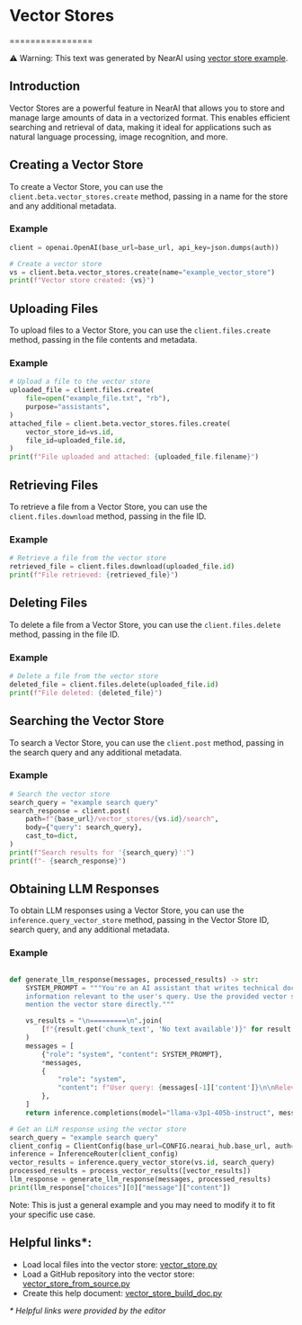 # Vector Stores
================

⚠️ Warning: This text was generated by NearAI using [vector store example](https://github.com/nearai/nearai/tree/main/hub/examples/vector_store_build_doc.py).

## Introduction

Vector Stores are a powerful feature in NearAI that allows you to store and manage large amounts of data in a vectorized format. This enables efficient searching and retrieval of data, making it ideal for applications such as natural language processing, image recognition, and more.

## Creating a Vector Store

To create a Vector Store, you can use the `client.beta.vector_stores.create` method, passing in a name for the store and any additional metadata.

### Example

```python
client = openai.OpenAI(base_url=base_url, api_key=json.dumps(auth))

# Create a vector store
vs = client.beta.vector_stores.create(name="example_vector_store")
print(f"Vector store created: {vs}")
```

## Uploading Files

To upload files to a Vector Store, you can use the `client.files.create` method, passing in the file contents and metadata.

### Example

```python
# Upload a file to the vector store
uploaded_file = client.files.create(
    file=open("example_file.txt", "rb"),
    purpose="assistants",
)
attached_file = client.beta.vector_stores.files.create(
    vector_store_id=vs.id,
    file_id=uploaded_file.id,
)
print(f"File uploaded and attached: {uploaded_file.filename}")
```

## Retrieving Files

To retrieve a file from a Vector Store, you can use the `client.files.download` method, passing in the file ID.

### Example

```python
# Retrieve a file from the vector store
retrieved_file = client.files.download(uploaded_file.id)
print(f"File retrieved: {retrieved_file}")
```

## Deleting Files

To delete a file from a Vector Store, you can use the `client.files.delete` method, passing in the file ID.

### Example

```python
# Delete a file from the vector store
deleted_file = client.files.delete(uploaded_file.id)
print(f"File deleted: {deleted_file}")
```

## Searching the Vector Store

To search a Vector Store, you can use the `client.post` method, passing in the search query and any additional metadata.

### Example

```python
# Search the vector store
search_query = "example search query"
search_response = client.post(
    path=f"{base_url}/vector_stores/{vs.id}/search",
    body={"query": search_query},
    cast_to=dict,
)
print(f"Search results for '{search_query}':")
print(f"- {search_response}")
```

## Obtaining LLM Responses

To obtain LLM responses using a Vector Store, you can use the `inference.query_vector_store` method, passing in the Vector Store ID, search query, and any additional metadata.

### Example

```python

def generate_llm_response(messages, processed_results) -> str:
    SYSTEM_PROMPT = """You're an AI assistant that writes technical documentation. You can search a vector store for 
    information relevant to the user's query. Use the provided vector store results to inform your response, but don't 
    mention the vector store directly."""

    vs_results = "\n=========\n".join(
        [f"{result.get('chunk_text', 'No text available')}" for result in processed_results]
    )
    messages = [
        {"role": "system", "content": SYSTEM_PROMPT},
        *messages,
        {
            "role": "system",
            "content": f"User query: {messages[-1]['content']}\n\nRelevant information:\n{vs_results}",
        },
    ]
    return inference.completions(model="llama-v3p1-405b-instruct", messages=messages, max_tokens=16000)

# Get an LLM response using the vector store
search_query = "example search query"
client_config = ClientConfig(base_url=CONFIG.nearai_hub.base_url, auth=CONFIG.auth)
inference = InferenceRouter(client_config)
vector_results = inference.query_vector_store(vs.id, search_query)
processed_results = process_vector_results([vector_results])
llm_response = generate_llm_response(messages, processed_results)
print(llm_response["choices"][0]["message"]["content"])
```

Note: This is just a general example and you may need to modify it to fit your specific use case.

## Helpful links*:

- Load local files into the vector store: [vector_store.py](https://github.com/nearai/nearai/tree/main/hub/examples/vector_store.py)
- Load a GitHub repository into the vector store: [vector_store_from_source.py](https://github.com/nearai/nearai/tree/main/hub/examples/vector_store_from_source.py)
- Create this help document: [vector_store_build_doc.py](https://github.com/nearai/nearai/tree/main/hub/examples/examples%2Fvector_store_build_doc.py)

_* Helpful links were provided by the editor_ 
